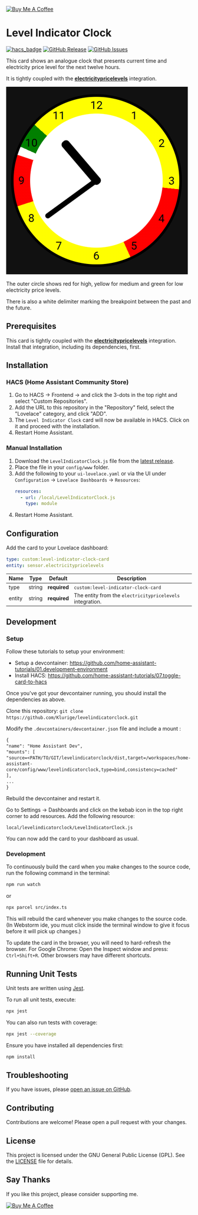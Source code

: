 [![Buy Me A Coffee](https://www.buymeacoffee.com/assets/img/custom_images/orange_img.png)](https://buymeacoffee.com/klurige)

# Level Indicator Clock
[![hacs_badge](https://img.shields.io/badge/HACS-Custom-41BDF5.svg?style=for-the-badge)](https://github.com/hacs/integration)
[![GitHub Release](https://img.shields.io/github/v/release/klurige/levelindicatorclock?style=for-the-badge)](https://github.com/Klurige/levelindicatorclock/releases)
[![GitHub Issues](https://img.shields.io/github/issues/klurige/levelindicatorclock?style=for-the-badge)](https://github.com/Klurige/levelindicatorclock/issues)

This card shows an analogue clock that presents current time and electricity price level for the next twelve hours.

It is tightly coupled with the **[electricitypricelevels](https://github.com/Klurige/electricitypricelevels)** integration.

<img alt="Clock Image" src="./clock_image.png"/>

The outer circle shows red for high, yellow for medium and green for low electricity price levels.

There is also a white delimiter marking the breakpoint between the past and the future.

## Prerequisites
This card is tightly coupled with the **[electricitypricelevels](https://github.com/Klurige/electricitypricelevels)** integration.
Install that integration, including its dependencies, first.

## Installation
### HACS (Home Assistant Community Store)
1. Go to HACS -> Frontend -> and click the 3-dots in the top right and select "Custom Repositories".
2. Add the URL to this repository in the "Repository" field, select the "Lovelace" category, and click "ADD".
3. The `Level Indicator Clock` card will now be available in HACS. Click on it and proceed with the installation.
4. Restart Home Assistant.

### Manual Installation
1. Download the `LevelIndicatorClock.js` file from the [latest release](https://github.com/Klurige/levelindicatorclock/releases).
2. Place the file in your `config/www` folder.
3. Add the following to your `ui-lovelace.yaml` or via the UI under `Configuration` -> `Lovelace Dashboards` -> `Resources`:
   ```yaml
   resources:
     - url: /local/LevelIndicatorClock.js
       type: module
   ```
4. Restart Home Assistant.

## Configuration
Add the card to your Lovelace dashboard:
```yaml
type: custom:level-indicator-clock-card
entity: sensor.electricitypricelevels
```

| Name | Type | Default | Description |
|------|------|---------|-------------|
| type | string | **required** | `custom:level-indicator-clock-card` |
| entity | string | **required** | The entity from the `electricitypricelevels` integration. |

## Development
### Setup
Follow these tutorials to setup your environment: 
  * Setup a devcontainer: https://github.com/home-assistant-tutorials/01.development-environment
  * Install HACS: https://github.com/home-assistant-tutorials/07.toggle-card-to-hacs

Once you've got your devcontainer running, you should install the dependencies as above.

Clone this repository: `git clone https://github.com/Klurige/levelindicatorclock.git`

Modify the `.devcontainers/devcontainer.json` file and include a mount :
```
{
"name": "Home Assistant Dev",
"mounts": [
"source=<PATH/TO/GIT/levelindicatorclock/dist,target=/workspaces/home-assistant-core/config/www/levelindicatorclock,type=bind,consistency=cached"
],
...
}
```
Rebuild the devcontainer and restart it.

Go to Settings -> Dashboards and click on the kebab icon in the top right corner to add resources.
Add the following resource:
```
local/levelindicatorclock/LevelIndicatorClock.js
```

You can now add the card to your dashboard as usual.

### Development
To continuously build the card when you make changes to the source code, run the following command in the terminal:
```bash
npm run watch
```
or
```bash
npx parcel src/index.ts
```

This will rebuild the card whenever you make changes to the source code. (In Webstorm ide, you must click inside the terminal window to give it focus before it will pick up changes.)

To update the card in the browser, you will need to hard-refresh the browser.
For Google Chrome: Open the Inspect window and press: `Ctrl+Shift+R`.
Other browsers may have different shortcuts.

## Running Unit Tests

Unit tests are written using [Jest](https://jestjs.io/).

To run all unit tests, execute:

```sh
npx jest
```

You can also run tests with coverage:

```sh
npx jest --coverage
```

Ensure you have installed all dependencies first:

```sh
npm install
```

## Troubleshooting
If you have issues, please [open an issue on GitHub](https://github.com/Klurige/levelindicatorclock/issues).

## Contributing
Contributions are welcome! Please open a pull request with your changes.

## License
This project is licensed under the GNU General Public License (GPL). See the [LICENSE](LICENSE) file for details.

## Say Thanks
If you like this project, please consider supporting me.

[![Buy Me A Coffee](https://www.buymeacoffee.com/assets/img/custom_images/orange_img.png)](https://buymeacoffee.com/klurige)
